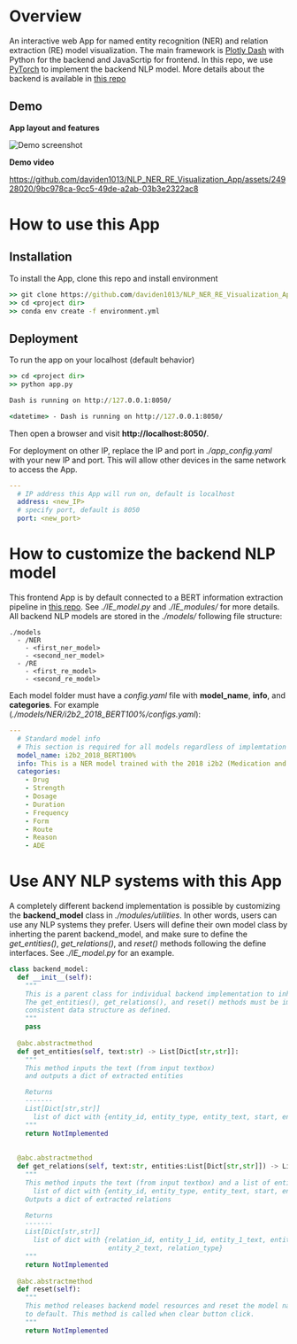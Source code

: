 # Overview
An interactive web App for named entity recognition (NER) and relation extraction (RE) model visualization. The main framework is [Plotly Dash](https://dash.plotly.com/) with Python for the backend and JavaScrtip for frontend. 
In this repo, we use [PyTorch](https://pytorch.org/) to implement the backend NLP model. More details about the backend is available in [this repo](https://github.com/daviden1013/NLP_IE_Pipelines.git) 
## Demo
**App layout and features**

![Demo screenshot](https://github.com/daviden1013/NLP_NER_RE_Visualization_App/assets/24928020/ba18b5bd-0630-4947-90f0-cb7d3b574c14)

**Demo video**

https://github.com/daviden1013/NLP_NER_RE_Visualization_App/assets/24928020/9bc978ca-9cc5-49de-a2ab-03b3e2322ac8

# How to use this App
## Installation
To install the App, clone this repo and install environment
~~~cmd
>> git clone https://github.com/daviden1013/NLP_NER_RE_Visualization_App.git
>> cd <project dir>
>> conda env create -f environment.yml
~~~
## Deployment
To run the app on your localhost (default behavior)
~~~cmd
>> cd <project dir>
>> python app.py

Dash is running on http://127.0.0.1:8050/

<datetime> - Dash is running on http://127.0.0.1:8050/
~~~
Then open a browser and visit **http://localhost:8050/**.

For deployment on other IP, replace the IP and port in *./app_config.yaml* with your new IP and port. This will allow other devices in the same network to access the App. 
~~~yaml
---
  # IP address this App will run on, default is localhost
  address: <new_IP>
  # specify port, default is 8050
  port: <new_port>
~~~
# How to customize the backend NLP model
This frontend App is by default connected to a BERT information extraction pipeline in [this repo](https://github.com/daviden1013/NLP_IE_Pipelines.git). See *./IE_model.py* and *./IE_modules/* for more details.
All backend NLP models are stored in the *./models/* following file structure:
~~~
./models
  - /NER
    - <first_ner_model>
    - <second_ner_model>
  - /RE
    - <first_re_model>
    - <second_re_model>
~~~
Each model folder must have a *config.yaml* file with **model_name**, **info**, and **categories**. For example (*./models/NER/i2b2_2018_BERT100%/configs.yaml*):
~~~yaml
---
  # Standard model info
  # This section is required for all models regardless of implemtation
  model_name: i2b2_2018_BERT100%
  info: This is a NER model trained with the 2018 i2b2 (Medication and ADE extraction) challenge training set. 
  categories:
    - Drug
    - Strength
    - Dosage
    - Duration
    - Frequency
    - Form
    - Route
    - Reason
    - ADE
~~~


# Use ANY NLP systems with this App
A completely different backend implementation is possible by customizing the **backend_model** class in *./modules/utilities*. In other words, users can use any NLP systems they prefer. 
Users will define their own model class by inherting the parent backend_model, and make sure to define the *get_entities()*, *get_relations()*, and *reset()* methods following the define interfaces. 
See *./IE_model.py* for an example. 
~~~python
class backend_model:
  def __init__(self):
    """
    This is a parent class for individual backend implementation to inherit
    The get_entities(), get_relations(), and reset() methods must be implemented and return 
    consistent data structure as defined.
    """
    pass
  
  @abc.abstractmethod
  def get_entities(self, text:str) -> List[Dict[str,str]]:
    """
    This method inputs the text (from input textbox) 
    and outputs a dict of extracted entities

    Returns
    -------
    List[Dict[str,str]]
      list of dict with {entity_id, entity_type, entity_text, start, end}
    """
    return NotImplemented
    
    
  @abc.abstractmethod
  def get_relations(self, text:str, entities:List[Dict[str,str]]) -> List[Dict[str,str]]:
    """
    This method inputs the text (from input textbox) and a list of entities:
      list of dict with {entity_id, entity_type, entity_text, start, end}
    Outputs a dict of extracted relations

    Returns
    -------
    List[Dict[str,str]]
      list of dict with {relation_id, entity_1_id, entity_1_text, entity_2_id, 
                         entity_2_text, relation_type}
    """
    return NotImplemented
  
  @abc.abstractmethod
  def reset(self):
    """
    This method releases backend model resources and reset the model names (if any)
    to default. This method is called when clear button click. 
    """
    return NotImplemented
~~~





